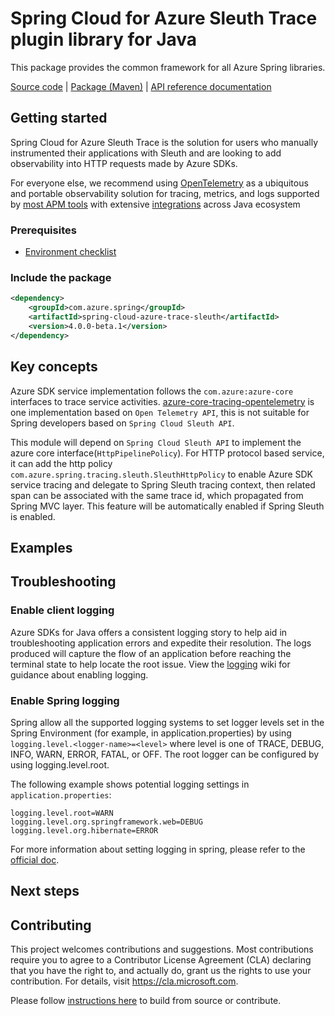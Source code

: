 # Spring Cloud for Azure Sleuth Trace plugin library for Java
This package provides the common framework for all Azure Spring libraries.

[Source code][src] | [Package (Maven)][package] | [API reference documentation][refdocs]

## Getting started
Spring Cloud for Azure Sleuth Trace is the solution for users who manually instrumented their applications with Sleuth and are looking to add observability into HTTP requests made by Azure SDKs.

For everyone else, we recommend using [OpenTelemetry](https://opentelemetry.io/) as a ubiquitous and portable observability solution for tracing, metrics, and logs supported by [most APM tools](https://opentelemetry.io/registry/?language=all&component=exporter#) with extensive [integrations](https://opentelemetry.io/registry/?s=&component=instrumentation&language=java#)  across Java ecosystem

### Prerequisites
- [Environment checklist][environment_checklist]

### Include the package
[//]: # ({x-version-update-start;com.azure.spring:spring-cloud-azure-trace-sleuth;current})
```xml
<dependency>
    <groupId>com.azure.spring</groupId>
    <artifactId>spring-cloud-azure-trace-sleuth</artifactId>
    <version>4.0.0-beta.1</version>
</dependency>
```
[//]: # ({x-version-update-end})

## Key concepts
Azure SDK service implementation follows the `com.azure:azure-core` interfaces to trace service activities. [azure-core-tracing-opentelemetry](https://github.com/Azure/azure-sdk-for-java/tree/main/sdk/core/azure-core-tracing-opentelemetry) is one implementation based on `Open Telemetry API`, this is not suitable for Spring developers based on `Spring Cloud Sleuth API`.

This module will depend on `Spring Cloud Sleuth API` to implement the azure core interface(`HttpPipelinePolicy`). For HTTP protocol based service, it can add the http policy `com.azure.spring.tracing.sleuth.SleuthHttpPolicy` to enable Azure SDK service tracing and delegate to Spring Sleuth tracing context, then related span can be associated with the same trace id, which propagated from Spring MVC layer. This feature will be automatically enabled if Spring Sleuth is enabled. 

## Examples

## Troubleshooting
### Enable client logging
Azure SDKs for Java offers a consistent logging story to help aid in troubleshooting application errors and expedite their resolution. The logs produced will capture the flow of an application before reaching the terminal state to help locate the root issue. View the [logging][logging] wiki for guidance about enabling logging.

### Enable Spring logging
Spring allow all the supported logging systems to set logger levels set in the Spring Environment (for example, in application.properties) by using `logging.level.<logger-name>=<level>` where level is one of TRACE, DEBUG, INFO, WARN, ERROR, FATAL, or OFF. The root logger can be configured by using logging.level.root.

The following example shows potential logging settings in `application.properties`:

```properties
logging.level.root=WARN
logging.level.org.springframework.web=DEBUG
logging.level.org.hibernate=ERROR
```

For more information about setting logging in spring, please refer to the [official doc][logging_doc].
 

## Next steps


## Contributing
This project welcomes contributions and suggestions.  Most contributions require you to agree to a Contributor License Agreement (CLA) declaring that you have the right to, and actually do, grant us the rights to use your contribution. For details, visit https://cla.microsoft.com.

Please follow [instructions here][contributing_md] to build from source or contribute.

<!-- Link -->
[src]: https://github.com/Azure/azure-sdk-for-java/tree/1633e7abbcf14de6d9d504a3c88b5c66e7aab360/sdk/spring/azure-spring-cloud-context/src
[package]: https://mvnrepository.com/artifact/com.azure.spring/azure-spring-cloud-context
[refdocs]: https://azure.github.io/azure-sdk-for-java/springcloud.html#azure-spring-cloud-context
[logging]: https://github.com/Azure/azure-sdk-for-java/wiki/Logging-with-Azure-SDK#use-logback-logging-framework-in-a-spring-boot-application
[logging_doc]: https://docs.spring.io/spring-boot/docs/current/reference/html/features.html#boot-features-logging
[contributing_md]: https://github.com/Azure/azure-sdk-for-java/tree/main/sdk/spring/CONTRIBUTING.md
[environment_checklist]: https://github.com/Azure/azure-sdk-for-java/blob/main/sdk/spring/ENVIRONMENT_CHECKLIST.md#ready-to-run-checklist
